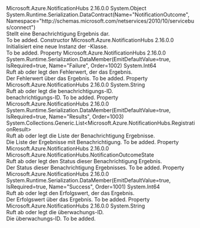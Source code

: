 <Type Name="NotificationOutcome" FullName="Microsoft.Azure.NotificationHubs.NotificationOutcome">
  <TypeSignature Language="C#" Value="public sealed class NotificationOutcome" />
  <TypeSignature Language="ILAsm" Value=".class public auto ansi sealed beforefieldinit NotificationOutcome extends System.Object" />
  <TypeSignature Language="DocId" Value="T:Microsoft.Azure.NotificationHubs.NotificationOutcome" />
  <TypeSignature Language="VB.NET" Value="Public NotInheritable Class NotificationOutcome" />
  <TypeSignature Language="F#" Value="type NotificationOutcome = class" />
  <AssemblyInfo>
    <AssemblyName>Microsoft.Azure.NotificationHubs</AssemblyName>
    <AssemblyVersion>2.16.0.0</AssemblyVersion>
  </AssemblyInfo>
  <Base>
    <BaseTypeName>System.Object</BaseTypeName>
  </Base>
  <Interfaces />
  <Attributes>
    <Attribute>
      <AttributeName>System.Runtime.Serialization.DataContract(Name="NotificationOutcome", Namespace="http://schemas.microsoft.com/netservices/2010/10/servicebus/connect")</AttributeName>
    </Attribute>
  </Attributes>
  <Docs>
    <summary>Stellt eine Benachrichtigung Ergebnis dar.</summary>
    <remarks>To be added.</remarks>
  </Docs>
  <Members>
    <Member MemberName=".ctor">
      <MemberSignature Language="C#" Value="public NotificationOutcome ();" />
      <MemberSignature Language="ILAsm" Value=".method public hidebysig specialname rtspecialname instance void .ctor() cil managed" />
      <MemberSignature Language="DocId" Value="M:Microsoft.Azure.NotificationHubs.NotificationOutcome.#ctor" />
      <MemberSignature Language="VB.NET" Value="Public Sub New ()" />
      <MemberType>Constructor</MemberType>
      <AssemblyInfo>
        <AssemblyName>Microsoft.Azure.NotificationHubs</AssemblyName>
        <AssemblyVersion>2.16.0.0</AssemblyVersion>
      </AssemblyInfo>
      <Parameters />
      <Docs>
        <summary>Initialisiert eine neue Instanz der <see cref="T:Microsoft.Azure.NotificationHubs.NotificationOutcome" />-Klasse.</summary>
        <remarks>To be added.</remarks>
      </Docs>
    </Member>
    <Member MemberName="Failure">
      <MemberSignature Language="C#" Value="public long Failure { get; set; }" />
      <MemberSignature Language="ILAsm" Value=".property instance int64 Failure" />
      <MemberSignature Language="DocId" Value="P:Microsoft.Azure.NotificationHubs.NotificationOutcome.Failure" />
      <MemberSignature Language="VB.NET" Value="Public Property Failure As Long" />
      <MemberSignature Language="F#" Value="member this.Failure : int64 with get, set" Usage="Microsoft.Azure.NotificationHubs.NotificationOutcome.Failure" />
      <MemberType>Property</MemberType>
      <AssemblyInfo>
        <AssemblyName>Microsoft.Azure.NotificationHubs</AssemblyName>
        <AssemblyVersion>2.16.0.0</AssemblyVersion>
      </AssemblyInfo>
      <Attributes>
        <Attribute>
          <AttributeName>System.Runtime.Serialization.DataMember(EmitDefaultValue=true, IsRequired=true, Name="Failure", Order=1002)</AttributeName>
        </Attribute>
      </Attributes>
      <ReturnValue>
        <ReturnType>System.Int64</ReturnType>
      </ReturnValue>
      <Docs>
        <summary>Ruft ab oder legt den Fehlerwert, der das Ergebnis.</summary>
        <value>Der Fehlerwert über das Ergebnis.</value>
        <remarks>To be added.</remarks>
      </Docs>
    </Member>
    <Member MemberName="NotificationId">
      <MemberSignature Language="C#" Value="public string NotificationId { get; set; }" />
      <MemberSignature Language="ILAsm" Value=".property instance string NotificationId" />
      <MemberSignature Language="DocId" Value="P:Microsoft.Azure.NotificationHubs.NotificationOutcome.NotificationId" />
      <MemberSignature Language="VB.NET" Value="Public Property NotificationId As String" />
      <MemberSignature Language="F#" Value="member this.NotificationId : string with get, set" Usage="Microsoft.Azure.NotificationHubs.NotificationOutcome.NotificationId" />
      <MemberType>Property</MemberType>
      <AssemblyInfo>
        <AssemblyName>Microsoft.Azure.NotificationHubs</AssemblyName>
        <AssemblyVersion>2.16.0.0</AssemblyVersion>
      </AssemblyInfo>
      <ReturnValue>
        <ReturnType>System.String</ReturnType>
      </ReturnValue>
      <Docs>
        <summary>
            Ruft ab oder legt die benachrichtigungs-ID.
            </summary>
        <value>
            benachrichtigungs-ID.
            </value>
        <remarks>To be added.</remarks>
      </Docs>
    </Member>
    <Member MemberName="Results">
      <MemberSignature Language="C#" Value="public System.Collections.Generic.List&lt;Microsoft.Azure.NotificationHubs.RegistrationResult&gt; Results { get; set; }" />
      <MemberSignature Language="ILAsm" Value=".property instance class System.Collections.Generic.List`1&lt;class Microsoft.Azure.NotificationHubs.RegistrationResult&gt; Results" />
      <MemberSignature Language="DocId" Value="P:Microsoft.Azure.NotificationHubs.NotificationOutcome.Results" />
      <MemberSignature Language="VB.NET" Value="Public Property Results As List(Of RegistrationResult)" />
      <MemberSignature Language="F#" Value="member this.Results : System.Collections.Generic.List&lt;Microsoft.Azure.NotificationHubs.RegistrationResult&gt; with get, set" Usage="Microsoft.Azure.NotificationHubs.NotificationOutcome.Results" />
      <MemberType>Property</MemberType>
      <AssemblyInfo>
        <AssemblyName>Microsoft.Azure.NotificationHubs</AssemblyName>
        <AssemblyVersion>2.16.0.0</AssemblyVersion>
      </AssemblyInfo>
      <Attributes>
        <Attribute>
          <AttributeName>System.Runtime.Serialization.DataMember(EmitDefaultValue=true, IsRequired=true, Name="Results", Order=1003)</AttributeName>
        </Attribute>
      </Attributes>
      <ReturnValue>
        <ReturnType>System.Collections.Generic.List&lt;Microsoft.Azure.NotificationHubs.RegistrationResult&gt;</ReturnType>
      </ReturnValue>
      <Docs>
        <summary>Ruft ab oder legt die Liste der Benachrichtigung Ergebnisse.</summary>
        <value>Die Liste der Ergebnisse mit Benachrichtigung.</value>
        <remarks>To be added.</remarks>
      </Docs>
    </Member>
    <Member MemberName="State">
      <MemberSignature Language="C#" Value="public Microsoft.Azure.NotificationHubs.NotificationOutcomeState State { get; }" />
      <MemberSignature Language="ILAsm" Value=".property instance valuetype Microsoft.Azure.NotificationHubs.NotificationOutcomeState State" />
      <MemberSignature Language="DocId" Value="P:Microsoft.Azure.NotificationHubs.NotificationOutcome.State" />
      <MemberSignature Language="VB.NET" Value="Public ReadOnly Property State As NotificationOutcomeState" />
      <MemberSignature Language="F#" Value="member this.State : Microsoft.Azure.NotificationHubs.NotificationOutcomeState" Usage="Microsoft.Azure.NotificationHubs.NotificationOutcome.State" />
      <MemberType>Property</MemberType>
      <AssemblyInfo>
        <AssemblyName>Microsoft.Azure.NotificationHubs</AssemblyName>
        <AssemblyVersion>2.16.0.0</AssemblyVersion>
      </AssemblyInfo>
      <ReturnValue>
        <ReturnType>Microsoft.Azure.NotificationHubs.NotificationOutcomeState</ReturnType>
      </ReturnValue>
      <Docs>
        <summary>Ruft ab oder legt den Status dieser Benachrichtigung Ergebnis.</summary>
        <value>Der Status dieser Benachrichtigung Ergebnisses.</value>
        <remarks>To be added.</remarks>
      </Docs>
    </Member>
    <Member MemberName="Success">
      <MemberSignature Language="C#" Value="public long Success { get; set; }" />
      <MemberSignature Language="ILAsm" Value=".property instance int64 Success" />
      <MemberSignature Language="DocId" Value="P:Microsoft.Azure.NotificationHubs.NotificationOutcome.Success" />
      <MemberSignature Language="VB.NET" Value="Public Property Success As Long" />
      <MemberSignature Language="F#" Value="member this.Success : int64 with get, set" Usage="Microsoft.Azure.NotificationHubs.NotificationOutcome.Success" />
      <MemberType>Property</MemberType>
      <AssemblyInfo>
        <AssemblyName>Microsoft.Azure.NotificationHubs</AssemblyName>
        <AssemblyVersion>2.16.0.0</AssemblyVersion>
      </AssemblyInfo>
      <Attributes>
        <Attribute>
          <AttributeName>System.Runtime.Serialization.DataMember(EmitDefaultValue=true, IsRequired=true, Name="Success", Order=1001)</AttributeName>
        </Attribute>
      </Attributes>
      <ReturnValue>
        <ReturnType>System.Int64</ReturnType>
      </ReturnValue>
      <Docs>
        <summary>Ruft ab oder legt den Erfolgswert, der das Ergebnis.</summary>
        <value>Der Erfolgswert über das Ergebnis.</value>
        <remarks>To be added.</remarks>
      </Docs>
    </Member>
    <Member MemberName="TrackingId">
      <MemberSignature Language="C#" Value="public string TrackingId { get; }" />
      <MemberSignature Language="ILAsm" Value=".property instance string TrackingId" />
      <MemberSignature Language="DocId" Value="P:Microsoft.Azure.NotificationHubs.NotificationOutcome.TrackingId" />
      <MemberSignature Language="VB.NET" Value="Public ReadOnly Property TrackingId As String" />
      <MemberSignature Language="F#" Value="member this.TrackingId : string" Usage="Microsoft.Azure.NotificationHubs.NotificationOutcome.TrackingId" />
      <MemberType>Property</MemberType>
      <AssemblyInfo>
        <AssemblyName>Microsoft.Azure.NotificationHubs</AssemblyName>
        <AssemblyVersion>2.16.0.0</AssemblyVersion>
      </AssemblyInfo>
      <ReturnValue>
        <ReturnType>System.String</ReturnType>
      </ReturnValue>
      <Docs>
        <summary>Ruft ab oder legt die überwachungs-ID.</summary>
        <value>Die überwachungs-ID.</value>
        <remarks>To be added.</remarks>
      </Docs>
    </Member>
  </Members>
</Type>
